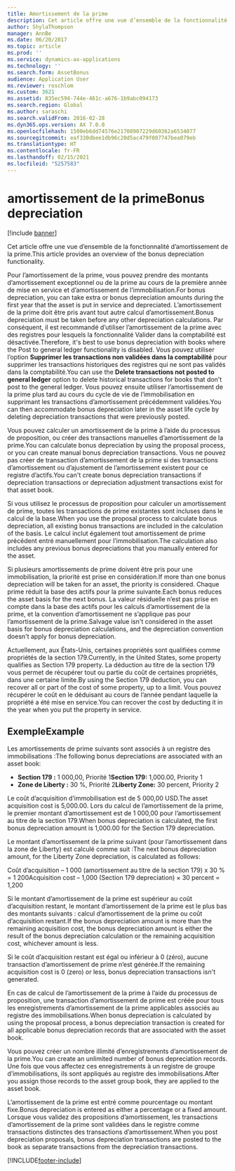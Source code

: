 ```yaml
---
title: Amortissement de la prime
description: Cet article offre une vue d’ensemble de la fonctionnalité d’amortissement de la prime.
author: ShylaThompson
manager: AnnBe
ms.date: 06/20/2017
ms.topic: article
ms.prod: ''
ms.service: dynamics-ax-applications
ms.technology: ''
ms.search.form: AssetBonus
audience: Application User
ms.reviewer: roschlom
ms.custom: 3621
ms.assetid: 835ec594-744e-461c-a676-1b9abc094173
ms.search.region: Global
ms.author: saraschi
ms.search.validFrom: 2016-02-28
ms.dyn365.ops.version: AX 7.0.0
ms.openlocfilehash: 1500eb6dd74576e21708907229d60362a6534077
ms.sourcegitcommit: eaf330dbee1db96c20d5ac479f007747bea079eb
ms.translationtype: HT
ms.contentlocale: fr-FR
ms.lasthandoff: 02/15/2021
ms.locfileid: "5257583"
---
```

# <a name="bonus-depreciation"></a><span data-ttu-id="92fd7-103">amortissement de la prime</span><span class="sxs-lookup"><span data-stu-id="92fd7-103">Bonus depreciation</span></span>

[!include [banner](../includes/banner.md)]

<span data-ttu-id="92fd7-104">Cet article offre une vue d’ensemble de la fonctionnalité d’amortissement de la prime.</span><span class="sxs-lookup"><span data-stu-id="92fd7-104">This article provides an overview of the bonus depreciation functionality.</span></span>

<span data-ttu-id="92fd7-105">Pour l’amortissement de la prime, vous pouvez prendre des montants d’amortissement exceptionnel ou de la prime au cours de la première année de mise en service et d’amortissement de l’immobilisation.</span><span class="sxs-lookup"><span data-stu-id="92fd7-105">For bonus depreciation, you can take extra or bonus depreciation amounts during the first year that the asset is put in service and depreciated.</span></span> <span data-ttu-id="92fd7-106">L’amortissement de la prime doit être pris avant tout autre calcul d’amortissement.</span><span class="sxs-lookup"><span data-stu-id="92fd7-106">Bonus depreciation must be taken before any other depreciation calculations.</span></span> <span data-ttu-id="92fd7-107">Par conséquent, il est recommandé d’utiliser l’amortissement de la prime avec des registres pour lesquels la fonctionnalité Valider dans la comptabilité est désactivée.</span><span class="sxs-lookup"><span data-stu-id="92fd7-107">Therefore, it's best to use bonus depreciation with books where the Post to general ledger functionality is disabled.</span></span> <span data-ttu-id="92fd7-108">Vous pouvez utiliser l’option **Supprimer les transactions non validées dans la comptabilité** pour supprimer les transactions historiques des registres qui ne sont pas validés dans la comptabilité.</span><span class="sxs-lookup"><span data-stu-id="92fd7-108">You can use the **Delete transactions not posted to general ledger** option to delete historical transactions for books that don't post to the general ledger.</span></span> <span data-ttu-id="92fd7-109">Vous pouvez ensuite utiliser l’amortissement de la prime plus tard au cours du cycle de vie de l’immobilisation en supprimant les transactions d’amortissement précédemment validées.</span><span class="sxs-lookup"><span data-stu-id="92fd7-109">You can then accommodate bonus depreciation later in the asset life cycle by deleting depreciation transactions that were previously posted.</span></span> 

<span data-ttu-id="92fd7-110">Vous pouvez calculer un amortissement de la prime à l’aide du processus de proposition, ou créer des transactions manuelles d’amortissement de la prime.</span><span class="sxs-lookup"><span data-stu-id="92fd7-110">You can calculate bonus depreciation by using the proposal process, or you can create manual bonus depreciation transactions.</span></span> <span data-ttu-id="92fd7-111">Vous ne pouvez pas créer de transaction d’amortissement de la prime si des transactions d’amortissement ou d’ajustement de l’amortissement existent pour ce registre d’actifs.</span><span class="sxs-lookup"><span data-stu-id="92fd7-111">You can't create bonus depreciation transactions if depreciation transactions or depreciation adjustment transactions exist for that asset book.</span></span>

<span data-ttu-id="92fd7-112">Si vous utilisez le processus de proposition pour calculer un amortissement de prime, toutes les transactions de prime existantes sont incluses dans le calcul de la base.</span><span class="sxs-lookup"><span data-stu-id="92fd7-112">When you use the proposal process to calculate bonus depreciation, all existing bonus transactions are included in the calculation of the basis.</span></span> <span data-ttu-id="92fd7-113">Le calcul inclut également tout amortissement de prime précédent entré manuellement pour l’immobilisation.</span><span class="sxs-lookup"><span data-stu-id="92fd7-113">The calculation also includes any previous bonus depreciations that you manually entered for the asset.</span></span> 

<span data-ttu-id="92fd7-114">Si plusieurs amortissements de prime doivent être pris pour une immobilisation, la priorité est prise en considération.</span><span class="sxs-lookup"><span data-stu-id="92fd7-114">If more than one bonus depreciation will be taken for an asset, the priority is considered.</span></span> <span data-ttu-id="92fd7-115">Chaque prime réduit la base des actifs pour la prime suivante.</span><span class="sxs-lookup"><span data-stu-id="92fd7-115">Each bonus reduces the asset basis for the next bonus.</span></span> <span data-ttu-id="92fd7-116">La valeur résiduelle n’est pas prise en compte dans la base des actifs pour les calculs d’amortissement de la prime, et la convention d’amortissement ne s’applique pas pour l’amortissement de la prime.</span><span class="sxs-lookup"><span data-stu-id="92fd7-116">Salvage value isn't considered in the asset basis for bonus depreciation calculations, and the depreciation convention doesn't apply for bonus depreciation.</span></span> 

<span data-ttu-id="92fd7-117">Actuellement, aux États-Unis, certaines propriétés sont qualifiées comme propriétés de la section 179.</span><span class="sxs-lookup"><span data-stu-id="92fd7-117">Currently, in the United States, some property qualifies as Section 179 property.</span></span> <span data-ttu-id="92fd7-118">La déduction au titre de la section 179 vous permet de récupérer tout ou partie du coût de certaines propriétés, dans une certaine limite.</span><span class="sxs-lookup"><span data-stu-id="92fd7-118">By using the Section 179 deduction, you can recover all or part of the cost of some property, up to a limit.</span></span> <span data-ttu-id="92fd7-119">Vous pouvez récupérer le coût en le déduisant au cours de l’année pendant laquelle la propriété a été mise en service.</span><span class="sxs-lookup"><span data-stu-id="92fd7-119">You can recover the cost by deducting it in the year when you put the property in service.</span></span>

## <a name="example"></a><span data-ttu-id="92fd7-120">Exemple</span><span class="sxs-lookup"><span data-stu-id="92fd7-120">Example</span></span>
<span data-ttu-id="92fd7-121">Les amortissements de prime suivants sont associés à un registre des immobilisations :</span><span class="sxs-lookup"><span data-stu-id="92fd7-121">The following bonus depreciations are associated with an asset book:</span></span>

-   <span data-ttu-id="92fd7-122">**Section 179 :** 1 000,00, Priorité 1</span><span class="sxs-lookup"><span data-stu-id="92fd7-122">**Section 179:** 1,000.00, Priority 1</span></span>
-   <span data-ttu-id="92fd7-123">**Zone de Liberty :** 30 %, Priorité 2</span><span class="sxs-lookup"><span data-stu-id="92fd7-123">**Liberty Zone:** 30 percent, Priority 2</span></span>

<span data-ttu-id="92fd7-124">Le coût d’acquisition d’immobilisation est de 5 000,00 USD.</span><span class="sxs-lookup"><span data-stu-id="92fd7-124">The asset acquisition cost is 5,000.00.</span></span> <span data-ttu-id="92fd7-125">Lors du calcul de l’amortissement de la prime, le premier montant d’amortissement est de 1 000,00 pour l’amortissement au titre de la section 179.</span><span class="sxs-lookup"><span data-stu-id="92fd7-125">When bonus depreciation is calculated, the first bonus depreciation amount is 1,000.00 for the Section 179 depreciation.</span></span> 

<span data-ttu-id="92fd7-126">Le montant d’amortissement de la prime suivant (pour l’amortissement dans la zone de Liberty) est calculé comme suit :</span><span class="sxs-lookup"><span data-stu-id="92fd7-126">The next bonus depreciation amount, for the Liberty Zone depreciation, is calculated as follows:</span></span> 

<span data-ttu-id="92fd7-127">Coût d’acquisition – 1 000 (amortissement au titre de la section 179) x 30 % = 1 200</span><span class="sxs-lookup"><span data-stu-id="92fd7-127">Acquisition cost – 1,000 (Section 179 depreciation) × 30 percent = 1,200</span></span> 

<span data-ttu-id="92fd7-128">Si le montant d’amortissement de la prime est supérieur au coût d’acquisition restant, le montant d’amortissement de la prime est le plus bas des montants suivants : calcul d’amortissement de la prime ou coût d’acquisition restant.</span><span class="sxs-lookup"><span data-stu-id="92fd7-128">If the bonus depreciation amount is more than the remaining acquisition cost, the bonus depreciation amount is either the result of the bonus depreciation calculation or the remaining acquisition cost, whichever amount is less.</span></span> 

<span data-ttu-id="92fd7-129">Si le coût d’acquisition restant est égal ou inférieur à 0 (zéro), aucune transaction d’amortissement de prime n’est générée.</span><span class="sxs-lookup"><span data-stu-id="92fd7-129">If the remaining acquisition cost is 0 (zero) or less, bonus depreciation transactions isn't generated.</span></span> 

<span data-ttu-id="92fd7-130">En cas de calcul de l’amortissement de la prime à l’aide du processus de proposition, une transaction d’amortissement de prime est créée pour tous les enregistrements d’amortissement de la prime applicables associés au registre des immobilisations.</span><span class="sxs-lookup"><span data-stu-id="92fd7-130">When bonus depreciation is calculated by using the proposal process, a bonus depreciation transaction is created for all applicable bonus depreciation records that are associated with the asset book.</span></span> 

<span data-ttu-id="92fd7-131">Vous pouvez créer un nombre illimité d’enregistrements d’amortissement de la prime.</span><span class="sxs-lookup"><span data-stu-id="92fd7-131">You can create an unlimited number of bonus depreciation records.</span></span> <span data-ttu-id="92fd7-132">Une fois que vous affectez ces enregistrements à un registre de groupe d’immobilisations, ils sont appliqués au registre des immobilisations.</span><span class="sxs-lookup"><span data-stu-id="92fd7-132">After you assign those records to the asset group book, they are applied to the asset book.</span></span> 

<span data-ttu-id="92fd7-133">L’amortissement de la prime est entré comme pourcentage ou montant fixe.</span><span class="sxs-lookup"><span data-stu-id="92fd7-133">Bonus depreciation is entered as either a percentage or a fixed amount.</span></span> <span data-ttu-id="92fd7-134">Lorsque vous validez des propositions d’amortissement, les transactions d’amortissement de la prime sont validées dans le registre comme transactions distinctes des transactions d’amortissement.</span><span class="sxs-lookup"><span data-stu-id="92fd7-134">When you post depreciation proposals, bonus depreciation transactions are posted to the book as separate transactions from the depreciation transactions.</span></span>





[!INCLUDE[footer-include](../../includes/footer-banner.md)]